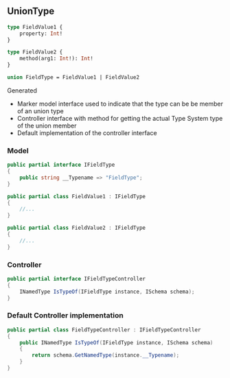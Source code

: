 ## UnionType

```graphql
type FieldValue1 {
	property: Int!
}

type FieldValue2 {
	method(arg1: Int!): Int!
}

union FieldType = FieldValue1 | FieldValue2
```

Generated
- Marker model interface used to indicate that the type can be be member of an union type
- Controller interface with method for getting the actual Type System type of the union member
- Default implementation of the controller interface


### Model

```csharp
public partial interface IFieldType
{
    public string __Typename => "FieldType";
}

public partial class FieldValue1 : IFieldType
{
    //...
}

public partial class FieldValue2 : IFieldType
{
    //...
}
```


### Controller

```csharp
public partial interface IFieldTypeController
{
    INamedType IsTypeOf(IFieldType instance, ISchema schema);
}
```


### Default Controller implementation

```csharp
public partial class FieldTypeController : IFieldTypeController
{
    public INamedType IsTypeOf(IFieldType instance, ISchema schema)
    {
        return schema.GetNamedType(instance.__Typename);
    }
}
```